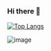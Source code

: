 ### Hi there 👋

[![Top Langs](https://github-readme-stats.vercel.app/api/top-langs/?username=Jechin&layout=compact&theme=darcula)](https://github.com/anuraghazra/github-readme-stats)

![image](https://github-readme-stats.vercel.app/api?username=Jechin&show_icons=true&theme=darcula&hide_title=true)


<!--
**Jechin/Jechin** is a ✨ _special_ ✨ repository because its `README.md` (this file) appears on your GitHub profile.

Here are some ideas to get you started:

- 🔭 I’m currently working on ...
- 🌱 I’m currently learning ...
- 👯 I’m looking to collaborate on ...
- 🤔 I’m looking for help with ...
- 💬 Ask me about ...
- 📫 How to reach me: ...
- 😄 Pronouns: ...
- ⚡ Fun fact: ...
-->
